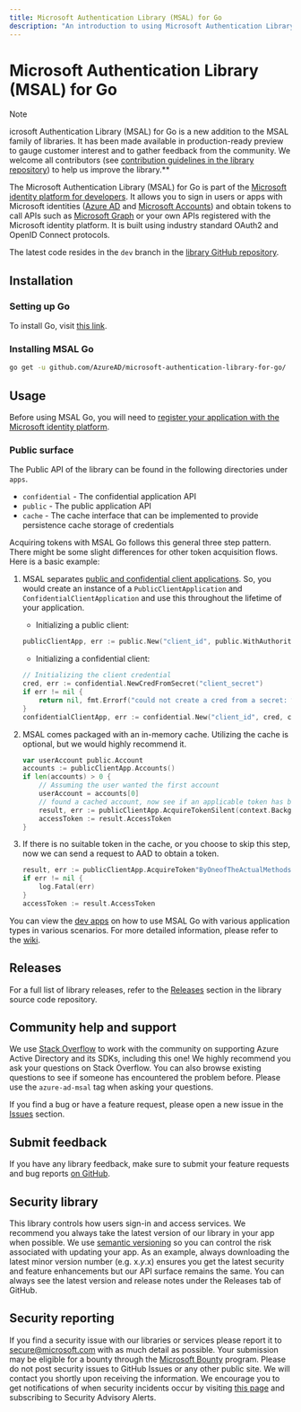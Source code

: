 ```yaml
---
title: Microsoft Authentication Library (MSAL) for Go
description: "An introduction to using Microsoft Authentication Library (MSAL) for Go."
---
```


# Microsoft Authentication Library (MSAL) for Go

>[!NOTE]
> icrosoft Authentication Library (MSAL) for Go is a new addition to the MSAL family of libraries. It has been made available in production-ready preview to gauge customer interest and to gather feedback from the community. We welcome all contributors (see [contribution guidelines in the library repository](https://github.com/AzureAD/microsoft-authentication-library-for-go/blob/dev/CONTRIBUTING.md)) to help us improve the library.**

The Microsoft Authentication Library (MSAL) for Go is part of the [Microsoft identity platform for developers](https://aka.ms/aaddevv2). It allows you to sign in users or apps with Microsoft identities ([Azure AD](https://azure.microsoft.com/services/active-directory/) and [Microsoft Accounts](https://account.microsoft.com)) and obtain tokens to call APIs such as [Microsoft Graph](https://graph.microsoft.io/) or your own APIs registered with the Microsoft identity platform. It is built using industry standard OAuth2 and OpenID Connect protocols.

The latest code resides in the `dev` branch in the [library GitHub repository](https://github.com/AzureAD/microsoft-authentication-library-for-go).

## Installation

### Setting up Go

To install Go, visit [this link](https://golang.org/dl/).

### Installing MSAL Go

```bash
go get -u github.com/AzureAD/microsoft-authentication-library-for-go/
```

## Usage

Before using MSAL Go, you will need to [register your application with the Microsoft identity platform](/azure/active-directory/develop/quickstart-v2-register-an-app).

### Public surface

The Public API of the library can be found in the following directories under `apps`.

- `confidential` - The confidential application API
- `public` - The public application API
- `cache` - The cache interface that can be implemented to provide persistence cache storage of credentials

Acquiring tokens with MSAL Go follows this general three step pattern. There might be some slight differences for other token acquisition flows. Here is a basic example:

1. MSAL separates [public and confidential client applications](https://tools.ietf.org/html/rfc6749#section-2.1). So, you would create an instance of a `PublicClientApplication` and `ConfidentialClientApplication` and use this throughout the lifetime of your application.

   - Initializing a public client:

    ```go
    publicClientApp, err := public.New("client_id", public.WithAuthority("https://login.microsoftonline.com/Enter_The_Tenant_Name_Here"))
    ```

   - Initializing a confidential client:

    ```go
    // Initializing the client credential
    cred, err := confidential.NewCredFromSecret("client_secret")
    if err != nil {
        return nil, fmt.Errorf("could not create a cred from a secret: %w", err)
    }
    confidentialClientApp, err := confidential.New("client_id", cred, confidential.WithAuthority("https://login.microsoftonline.com/Enter_The_Tenant_Name_Here"))
    ```

1. MSAL comes packaged with an in-memory cache. Utilizing the cache is optional, but we would highly recommend it.

    ```go
    var userAccount public.Account
    accounts := publicClientApp.Accounts()
    if len(accounts) > 0 {
        // Assuming the user wanted the first account
        userAccount = accounts[0]
        // found a cached account, now see if an applicable token has been cached
        result, err := publicClientApp.AcquireTokenSilent(context.Background(), []string{"your_scope"}, public.WithSilentAccount(userAccount))
        accessToken := result.AccessToken
    }
    ```

1. If there is no suitable token in the cache, or you choose to skip this step, now we can send a request to AAD to obtain a token.

    ```go
    result, err := publicClientApp.AcquireToken"ByOneofTheActualMethods"([]string{"your_scope"}, ...(other parameters depending on the function))
    if err != nil {
        log.Fatal(err)
    }
    accessToken := result.AccessToken
    ```

You can view the [dev apps](https://github.com/AzureAD/microsoft-authentication-library-for-go/tree/dev/apps/tests/devapps) on how to use MSAL Go with various application types in various scenarios. For more detailed information, please refer to the [wiki](https://github.com/AzureAD/microsoft-authentication-library-for-go/wiki).

## Releases

For a full list of library releases, refer to the [Releases](https://github.com/AzureAD/microsoft-authentication-library-for-go/releases) section in the library source code repository.

## Community help and support

We use [Stack Overflow](https://stackoverflow.com/questions/tagged/azure-ad-msal) to work with the community on supporting Azure Active Directory and its SDKs, including this one! We highly recommend you ask your questions on Stack Overflow. You can also browse existing questions to see if someone has encountered the problem before. Please use the `azure-ad-msal` tag when asking your questions.

If you find a bug or have a feature request, please open a new issue in the [Issues](https://github.com/AzureAD/microsoft-authentication-library-for-go/issues) section.

## Submit feedback

If you have any library feedback, make sure to submit your feature requests and bug reports [on GitHub](https://github.com/AzureAD/microsoft-authentication-library-for-go/issues).

## Security library

This library controls how users sign-in and access services. We recommend you always take the latest version of our library in your app when possible. We use [semantic versioning](http://semver.org) so you can control the risk associated with updating your app. As an example, always downloading the latest minor version number (e.g. x.*y*.x) ensures you get the latest security and feature enhancements but our API surface remains the same. You can always see the latest version and release notes under the Releases tab of GitHub.

## Security reporting

If you find a security issue with our libraries or services please report it to [secure@microsoft.com](mailto:secure@microsoft.com) with as much detail as possible. Your submission may be eligible for a bounty through the [Microsoft Bounty](https://aka.ms/bugbounty) program. Please do not post security issues to GitHub Issues or any other public site. We will contact you shortly upon receiving the information. We encourage you to get notifications of when security incidents occur by visiting [this page](https://www.microsoft.com/msrc/technical-security-notifications) and subscribing to Security Advisory Alerts.
